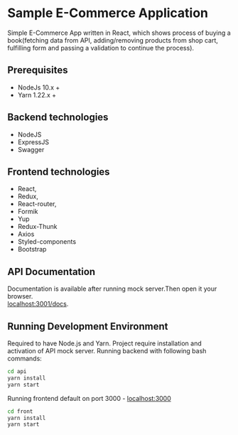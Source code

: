 # Sample E-Commerce Application
Simple E-Commerce App written in React, which shows process of buying a book(fetching data from API, adding/removing products from shop cart, fulfilling form and passing a validation to continue the process).


## Prerequisites
* NodeJs 10.x + 
* Yarn 1.22.x + 
## Backend technologies
* NodeJS
* ExpressJS
* Swagger

## Frontend technologies
* React,
* Redux,
* React-router,
* Formik
* Yup
* Redux-Thunk
* Axios
* Styled-components
* Bootstrap


## API Documentation
Documentation is available after running mock server.Then open it your browser.  
 [localhost:3001/docs](http://localhost:3001/docs).

## Running Development Environment
Required  to have Node.js and Yarn. 
Project require installation and activation of API mock server.
Running backend with following bash commands:

```bash
cd api
yarn install
yarn start
```

Running frontend default on port 3000 - [localhost:3000](http://localhost:3000)

```bash
cd front
yarn install
yarn start
```

